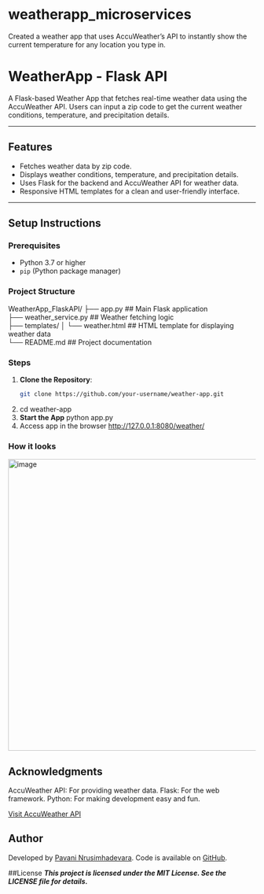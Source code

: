 # weatherapp_microservices
Created a weather app that uses AccuWeather’s API to instantly show the current temperature for any location you type in.

# WeatherApp - Flask API

A Flask-based Weather App that fetches real-time weather data using the AccuWeather API. Users can input a zip code to get the current weather conditions, temperature, and precipitation details.

---

## Features
- Fetches weather data by zip code.
- Displays weather conditions, temperature, and precipitation details.
- Uses Flask for the backend and AccuWeather API for weather data.
- Responsive HTML templates for a clean and user-friendly interface.

---

## Setup Instructions

### Prerequisites
- Python 3.7 or higher
- `pip` (Python package manager)


### Project Structure
WeatherApp_FlaskAPI/
├── app.py                  ## Main Flask application <br>
├── weather_service.py      ## Weather fetching logic <br>
├── templates/
│   └── weather.html        ## HTML template for displaying weather data <br>
└── README.md               ## Project documentation <br>

### Steps
1. **Clone the Repository**:
   ```bash
   git clone https://github.com/your-username/weather-app.git
2.   cd weather-app
3.   **Start the App**
       python app.py
4. Access app in the browser
   http://127.0.0.1:8080/weather/<zipcode>
### How it looks 
   <img width="1897" height="593" alt="image" src="https://github.com/user-attachments/assets/64d3fa09-a5d0-4e42-b4b2-0806865075a6" />

## Acknowledgments
AccuWeather API: For providing weather data.
Flask: For the web framework.
Python: For making development easy and fun.

[Visit AccuWeather API](https://developer.accuweather.com/apis)
## Author
Developed by [Pavani Nrusimhadevara](https://www.linkedin.com/in/pavani-nrusimhadevara/).
Code is available on [GitHub](https://github.com/venkata-pavani).

##License
***This project is licensed under the MIT License. See the LICENSE file for details.***


